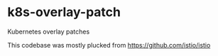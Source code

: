 # k8s-overlay-patch
Kubernetes overlay patches

This codebase was mostly plucked from https://github.com/istio/istio
